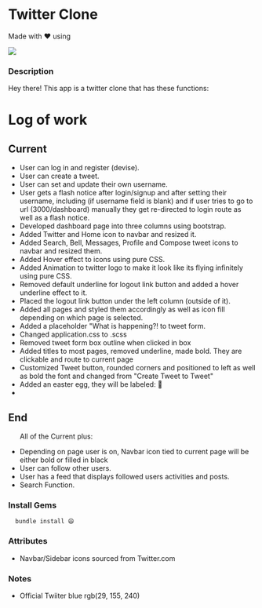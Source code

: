 # Twitter Clone
Made with ❤️ using 

  <a href="https://skillicons.dev">
    <img src="https://skillicons.dev/icons?i=html,css,scss,ruby,rails" />
  </a>

### Description
Hey there! This app is a twitter clone that has these functions:


# Log of work

## Current
<ul>
  <li>User can log in and register (devise).</li>
  <li>User can create a tweet.</li>
  <li>User can set and update their own username.</li>
  <li>User gets a flash notice after login/signup and after setting their username, including (if username field is blank) and if user tries to go to url (3000/dashboard) manually they get re-directed to login route as well as a flash notice.</li>
  <li>Developed dashboard page into three columns using bootstrap.</li>
  <li>Added Twitter and Home icon to navbar and resized it.</li>
  <li>Added Search, Bell, Messages, Profile and Compose tweet icons to navbar and resized them.</li>
  <li>Added Hover effect to icons using pure CSS.</li>
  <li>Added Animation to twitter logo to make it look like its flying infinitely using pure CSS.</li>
  <li>Removed default underline for logout link button and added a hover underline effect to it.</li>
  <li>Placed the logout link button under the left column (outside of it).</li>
  <li>Added all pages and styled them accordingly as well as icon fill depending on which page is selected.</li>
  <li>Added a placeholder "What is happening?! to tweet form.</li>
  <li>Changed application.css to .scss</li>
  <li>Removed tweet form box outline when clicked in box</li>
  <li>Added titles to most pages, removed underline, made bold. They are clickable and route to current page</li>
  <li>Customized Tweet button, rounded corners and positioned to left as well as bold the font and changed from "Create Tweet to Tweet"</li>
  <li>Added an easter egg, they will be labeled: 🥚<li>
</ul>

## End 
<ul>
<p>All of the Current plus:</p>
  <li>Depending on page user is on, Navbar icon tied to current page will be either bold or filled in black</li> 
  <li>User can follow other users.</li>
  <li>User has a feed that displays followed users activities and posts.</li>
  <li>Search Function.</li>
</ul>


### Install Gems

```
  bundle install 😄
```


### Attributes 
<ul>
  <li>Navbar/Sidebar icons sourced from Twitter.com</li>
</ul>


### Notes
<ul>  
  <li>Official Twiiter blue rgb(29, 155, 240)</li>
</ul>
